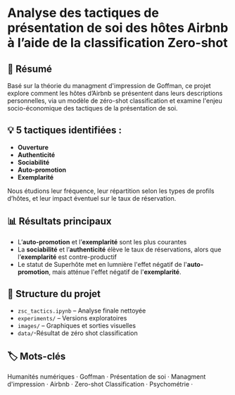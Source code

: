 # Analyse des tactiques de présentation de soi des hôtes Airbnb à l’aide de la classification Zero-shot

## 🧠 Résumé
Basé sur la théorie du managment d'impression de Goffman, ce projet explore comment les hôtes d’Airbnb se présentent dans leurs descriptions personnelles, via un modèle de zéro-shot classification et examine l'enjeu socio-économique des tactiques de la présentation de soi.

## 💡 5 tactiques identifiées :
- **Ouverture**  
- **Authenticité**  
- **Sociabilité**  
- **Auto-promotion**  
- **Exemplarité**

Nous étudions leur fréquence, leur répartition selon les types de profils d’hôtes, et leur impact éventuel sur le taux de réservation.

## 📊 Résultats principaux

- L’**auto-promotion** et l’**exemplarité** sont les plus courantes
- La **sociabilité** et l’**authenticité** élève le taux de réservations, alors que l’**exemplarité** est contre-productif 
- Le statut de Superhôte met en lumnière l'effet négatif de l'**auto-promotion**, mais atténue l'effet négatif de l'**exemplarité**.


## 📁 Structure du projet
- `zsc_tactics.ipynb` – Analyse finale nettoyée
- `experiments/` – Versions exploratoires
- `images/` – Graphiques et sorties visuelles
- `data/`-Résultat de zéro shot classification


## 🏷️ Mots-clés
Humanités numériques · Goffman · Présentation de soi · Managment d'impression · Airbnb · Zero-shot Classification · Psychométrie ·
